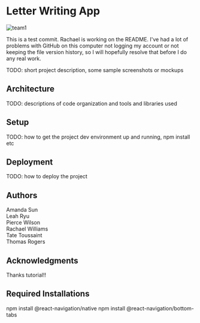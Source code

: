 # Letter Writing App
![team1](https://user-images.githubusercontent.com/45802767/213886442-e6182d95-9df6-4775-bfa4-18b788df374b.jpg)

 This is a test commit. Rachael is working on the README. I've had a lot of problems with GitHub on this computer not logging my account or not keeping the file version history, so I will hopefully resolve that before I do any real work.

TODO: short project description, some sample screenshots or mockups

## Architecture

TODO:  descriptions of code organization and tools and libraries used

## Setup

TODO: how to get the project dev environment up and running, npm install etc

## Deployment

TODO: how to deploy the project

## Authors

Amanda Sun <br>
Leah Ryu <br>
Pierce Wilson <br>
Rachael Williams <br>
Tate Toussaint <br>
Thomas Rogers <br>

## Acknowledgments

Thanks tutorial!!


## Required Installations
npm install @react-navigation/native
npm install @react-navigation/bottom-tabs
